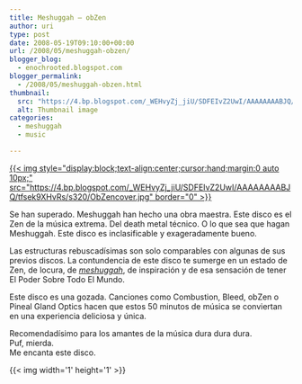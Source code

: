 ```yaml
---
title: Meshuggah – obZen
author: uri
type: post
date: 2008-05-19T09:10:00+00:00
url: /2008/05/meshuggah-obzen/
blogger_blog:
  - enochrooted.blogspot.com
blogger_permalink:
  - /2008/05/meshuggah-obzen.html
thumbnail:
  src: "https://4.bp.blogspot.com/_WEHvyZj_jiU/SDFEIvZ2UwI/AAAAAAAABJQ/tfsek9XHvRs/s320/ObZencover.jpg"
  alt: Thumbnail image
categories:
  - meshuggah
  - music

---
```

[{{< img style="display:block;text-align:center;cursor:hand;margin:0 auto 10px;" src="https://4.bp.blogspot.com/_WEHvyZj_jiU/SDFEIvZ2UwI/AAAAAAAABJQ/tfsek9XHvRs/s320/ObZencover.jpg" border="0" >}}][1]

Se han superado. Meshuggah han hecho una obra maestra. Este disco es el Zen de la música extrema. Del death metal técnico. O lo que sea que hagan Meshuggah. Este disco es inclasificable y exageradamente bueno.

Las estructuras rebuscadísimas son solo comparables con algunas de sus previos discos. La contundencia de este disco te sumerge en un estado de Zen, de locura, de <span style="font-style:italic;"><a href="https://en.wikipedia.org/wiki/Meshuga">meshuggah</a></span>, de inspiración y de esa sensación de tener El Poder Sobre Todo El Mundo.

Este disco es una gozada. Canciones como Combustion, Bleed, obZen o Pineal Gland Optics hacen que estos 50 minutos de música se conviertan en una experiencia deliciosa y única.

Recomendadísimo para los amantes de la música dura dura dura.  
Puf, mierda.  
Me encanta este disco. 

<div class="blogger-post-footer">
  {{< img width='1' height='1' >}}
</div>

 [1]: https://4.bp.blogspot.com/_WEHvyZj_jiU/SDFEIvZ2UwI/AAAAAAAABJQ/tfsek9XHvRs/s1600-h/ObZencover.jpg